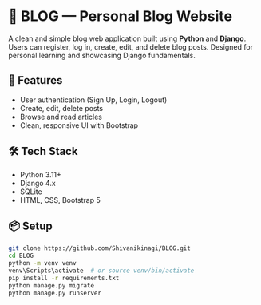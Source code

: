 # 📝 BLOG — Personal Blog Website

A clean and simple blog web application built using **Python** and **Django**.  
Users can register, log in, create, edit, and delete blog posts. Designed for personal learning and showcasing Django fundamentals.

## 🚀 Features

- User authentication (Sign Up, Login, Logout)
- Create, edit, delete posts
- Browse and read articles
- Clean, responsive UI with Bootstrap

## 🛠️ Tech Stack

- Python 3.11+
- Django 4.x
- SQLite
- HTML, CSS, Bootstrap 5

## 📦 Setup

```bash
git clone https://github.com/Shivanikinagi/BLOG.git
cd BLOG
python -m venv venv
venv\Scripts\activate  # or source venv/bin/activate
pip install -r requirements.txt
python manage.py migrate
python manage.py runserver
